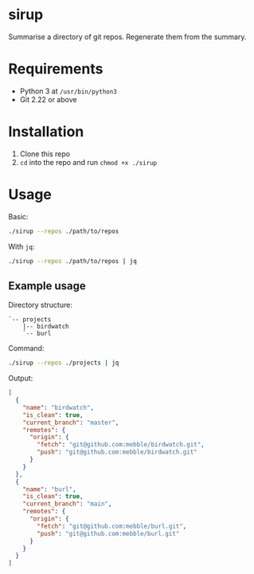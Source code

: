 # sirup

Summarise a directory of git repos. Regenerate them from the summary.

# Requirements

- Python 3 at `/usr/bin/python3`
- Git 2.22 or above

# Installation

1. Clone this repo
2. `cd` into the repo and run `chmod +x ./sirup`

# Usage

Basic:

```bash
./sirup --repos ./path/to/repos
```

With `jq`:

```bash
./sirup --repos ./path/to/repos | jq
```

## Example usage

Directory structure:

```
`-- projects
    |-- birdwatch
    `-- burl
```

Command:

```bash
./sirup --repos ./projects | jq
```

Output:

```json
[
  {
    "name": "birdwatch",
    "is_clean": true,
    "current_branch": "master",
    "remotes": {
      "origin": {
        "fetch": "git@github.com:mebble/birdwatch.git",
        "push": "git@github.com:mebble/birdwatch.git"
      }
    }
  },
  {
    "name": "burl",
    "is_clean": true,
    "current_branch": "main",
    "remotes": {
      "origin": {
        "fetch": "git@github.com:mebble/burl.git",
        "push": "git@github.com:mebble/burl.git"
      }
    }
  }
]
```
